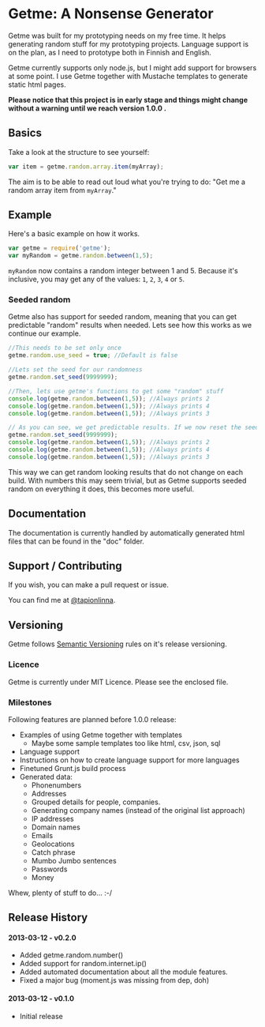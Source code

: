 Getme: A Nonsense Generator
===========================

Getme was built for my prototyping needs on my free time. It helps generating random stuff for my prototyping projects.
Language support is on the plan, as I need to prototype both in Finnish and English.

Getme currently supports only node.js, but I might add support for browsers at some point. I use Getme together with Mustache templates to generate static html pages.

**Please notice that this project is in early stage and things might change without a warning until we reach version 1.0.0 .**

## Basics

Take a look at the structure to see yourself:
```js
var item = getme.random.array.item(myArray);
```
The aim is to be able to read out loud what you're trying to do: "Get me a random array item from `myArray`."

## Example

Here's a basic example on how it works.
```js
var getme = require('getme');
var myRandom = getme.random.between(1,5);
```

`myRandom` now contains a random integer between 1 and 5. Because it's inclusive, you may get any of the values: `1`, `2`, `3`, `4` or `5`.

### Seeded random

Getme also has support for seeded random, meaning that you can get predictable "random" results when needed.
Lets see how this works as we continue our example.

```js
//This needs to be set only once
getme.random.use_seed = true; //Default is false

//Lets set the seed for our randomness
getme.random.set_seed(9999999);

//Then, lets use getme's functions to get some "random" stuff
console.log(getme.random.between(1,5)); //Always prints 2
console.log(getme.random.between(1,5)); //Always prints 4
console.log(getme.random.between(1,5)); //Always prints 3

// As you can see, we get predictable results. If we now reset the seed, we can start the sequence again.
getme.random.set_seed(9999999);
console.log(getme.random.between(1,5)); //Always prints 2
console.log(getme.random.between(1,5)); //Always prints 4
console.log(getme.random.between(1,5)); //Always prints 3
```
This way we can get random looking results that do not change on each build. With numbers this may seem trivial, but as Getme supports seeded random on everything it does, this becomes more useful.

## Documentation

The documentation is currently handled by automatically generated html files that can be found in the "doc" folder.

## Support / Contributing
If you wish, you can make a pull request or issue.

You can find me at [@tapionlinna](https://twitter.com/Tapionlinna).

## Versioning

Getme follows [Semantic Versioning](http://semver.org/) rules on it's release versioning.

### Licence

Getme is currently under MIT Licence. Please see the enclosed file.

### Milestones

Following features are planned before 1.0.0 release:

* Examples of using Getme together with templates
	* Maybe some sample templates too like html, csv, json, sql
* Language support
* Instructions on how to create language support for more languages
* Finetuned Grunt.js build process
* Generated data:
	* Phonenumbers
	* Addresses
	* Grouped details for people, companies.
	* Generating company names (instead of the original list approach)
	* IP addresses
	* Domain names
	* Emails
	* Geolocations
	* Catch phrase
	* Mumbo Jumbo sentences
	* Passwords
	* Money

Whew, plenty of stuff to do... :-/

## Release History

#### 2013-03-12 - v0.2.0
* Added getme.random.number()
* Added support for random.internet.ip()
* Added automated documentation about all the module features.
* Fixed a major bug (moment.js was missing from dep, doh)

#### 2013-03-12 - v0.1.0
* Initial release
